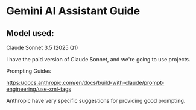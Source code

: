 # Gemini AI Assistant Guide

## Model used:
Claude Sonnet 3.5 (2025 Q1)

I have the paid version of Claude Sonnet, and we're going to use projects.

Prompting Guides

https://docs.anthropic.com/en/docs/build-with-claude/prompt-engineering/use-xml-tags

Anthropic have very specific suggestions for providing good prompting.